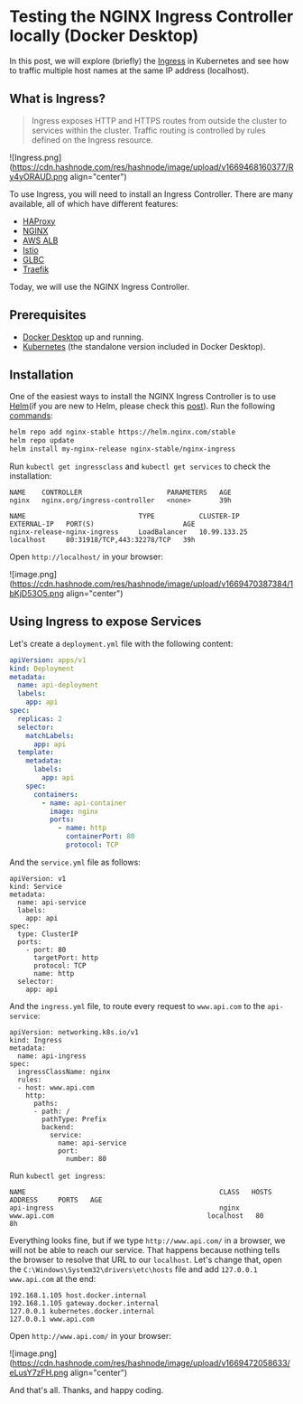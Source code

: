 # Testing the NGINX Ingress Controller locally (Docker Desktop)

In this post, we will explore (briefly) the [Ingress](https://kubernetes.io/docs/concepts/services-networking/ingress/) in Kubernetes and see how to traffic multiple host names at the same IP address (localhost).

## What is Ingress?

> Ingress exposes HTTP and HTTPS routes from outside the cluster to services within the cluster. Traffic routing is controlled by rules defined on the Ingress resource.

![Ingress.png](https://cdn.hashnode.com/res/hashnode/image/upload/v1669468160377/Ry4yORAUD.png align="center")

To use Ingress, you will need to install an Ingress Controller. There are many available, all of which have different features:

- [HAProxy](https://github.com/haproxytech/kubernetes-ingress)
- [NGINX](https://kubernetes.github.io/ingress-nginx/)
- [AWS ALB](https://kubernetes-sigs.github.io/aws-load-balancer-controller/v2.4/)
- [Istio](https://istio.io/latest/docs/tasks/traffic-management/ingress/kubernetes-ingress/)
- [GLBC](https://github.com/kubernetes/ingress-gce)
- [Traefik](https://doc.traefik.io/traefik/providers/kubernetes-ingress/)

Today, we will use the NGINX Ingress Controller.

## Prerequisites

- [Docker Desktop](https://docs.docker.com/desktop/install/windows-install/) up and running. 
- [Kubernetes](https://docs.docker.com/desktop/kubernetes/) (the standalone version included in Docker Desktop).

## Installation

One of the easiest ways to install the NGINX Ingress Controller is to use [Helm](https://helm.sh/)(if you are new to Helm, please check this [post](https://blog.raulnq.com/useful-commands-for-helm)). Run the following [commands](https://docs.nginx.com/nginx-ingress-controller/installation/installation-with-helm/):

```bash
helm repo add nginx-stable https://helm.nginx.com/stable
helm repo update
helm install my-nginx-release nginx-stable/nginx-ingress
``` 

Run `kubectl get ingressclass` and `kubectl get services` to check the installation:

```
NAME    CONTROLLER                     PARAMETERS   AGE
nginx   nginx.org/ingress-controller   <none>       39h
``` 

```
NAME                            TYPE           CLUSTER-IP      EXTERNAL-IP   PORT(S)                      AGE
nginx-release-nginx-ingress     LoadBalancer   10.99.133.25    localhost     80:31918/TCP,443:32278/TCP   39h
```

Open `http://localhost/` in your browser:

![image.png](https://cdn.hashnode.com/res/hashnode/image/upload/v1669470387384/1bKjD53O5.png align="center")

## Using Ingress to expose Services

Let's create a `deployment.yml` file with the following content:

```yaml
apiVersion: apps/v1
kind: Deployment
metadata:
  name: api-deployment
  labels:
    app: api
spec:
  replicas: 2
  selector:
    matchLabels:
      app: api
  template:
    metadata:
      labels:
        app: api
    spec:
      containers:
        - name: api-container
          image: nginx
          ports:
            - name: http
              containerPort: 80
              protocol: TCP
``` 

And the `service.yml` file as follows:

```
apiVersion: v1
kind: Service
metadata:
  name: api-service
  labels:
    app: api
spec:
  type: ClusterIP
  ports:
    - port: 80
      targetPort: http
      protocol: TCP
      name: http
  selector:
    app: api
``` 

And the `ingress.yml` file, to route every request to `www.api.com` to the `api-service`:

```
apiVersion: networking.k8s.io/v1
kind: Ingress
metadata:
  name: api-ingress
spec:
  ingressClassName: nginx
  rules:
  - host: www.api.com
    http:
      paths:
      - path: /
        pathType: Prefix
        backend:
          service:
            name: api-service
            port:
              number: 80
``` 

Run `kubectl get ingress`:

```
NAME                                                CLASS   HOSTS                                            ADDRESS     PORTS   AGE
api-ingress                                         nginx   www.api.com                                      localhost   80      8h
```

Everything looks fine, but if we type `http://www.api.com/` in a browser, we will not be able to reach our service. That happens because nothing tells the browser to resolve that URL to our `localhost`.  Let's change that, open the `C:\Windows\System32\drivers\etc\hosts` file and add `127.0.0.1 www.api.com` at the end:

```
192.168.1.105 host.docker.internal
192.168.1.105 gateway.docker.internal
127.0.0.1 kubernetes.docker.internal
127.0.0.1 www.api.com
``` 

Open `http://www.api.com/` in your browser:

![image.png](https://cdn.hashnode.com/res/hashnode/image/upload/v1669472058633/eLusY7zFH.png align="center")

And that's all. Thanks, and happy coding.

